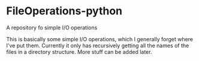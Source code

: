 # FileOperations-python
A repository fo simple I/O operations

This is basically some simple I/O operations, which I generally forget where I've put them. Currently it only has recursively getting all the names of the files in a directory structure. More stuff can be added later.
